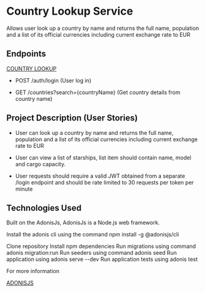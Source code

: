 # Country Lookup Service

Allows user look up a country by name and returns the full name, population and a list of its official currencies including current exchange rate to EUR

## Endpoints

[COUNTRY LOOKUP](http://anyfin-api.ph3bian.com)

- POST /auth​/login (User log in)

- GET /countries?search={countryName} (Get country details from country name)

## Project Description (User Stories)

- User can look up a country by name and returns the full name, population and a list of its official currencies including current exchange rate to EUR

- User can view a list of starships, list item should contain name, model and cargo capacity.
- User requests should require a valid JWT obtained from a separate /login endpoint and should be rate limited to 30 requests per token per minute




## Technologies Used

Built on the AdonisJs, AdonisJs is a Node.js web framework.

Install the adonis cli using the command npm install -g @adonisjs/cli

Clone repository
Install npm dependencies
Run migrations using command adonis migration:run
Run seeders using command adonis seed
Run application using adonis serve --dev
Run application tests using adonis test

For more information 

[ADONISJS](https://adonisjs.com/)
